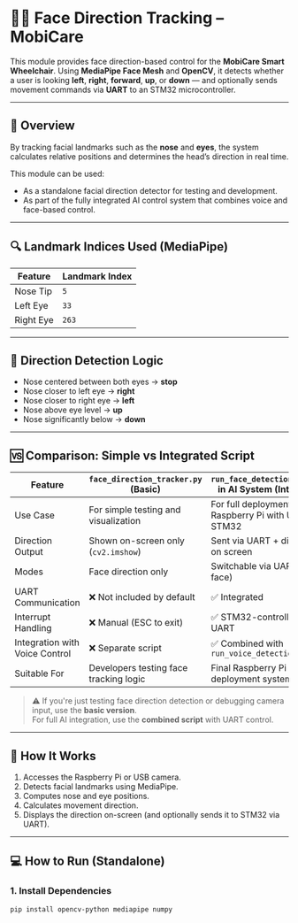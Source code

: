 # 🧍‍♂️ Face Direction Tracking – MobiCare

This module provides face direction-based control for the **MobiCare Smart Wheelchair**. Using **MediaPipe Face Mesh** and **OpenCV**, it detects whether a user is looking **left**, **right**, **forward**, **up**, or **down** — and optionally sends movement commands via **UART** to an STM32 microcontroller.

---

## 🧠 Overview

By tracking facial landmarks such as the **nose** and **eyes**, the system calculates relative positions and determines the head’s direction in real time.

This module can be used:
- As a standalone facial direction detector for testing and development.
- As part of the fully integrated AI control system that combines voice and face-based control.

---

## 🔍 Landmark Indices Used (MediaPipe)

| Feature     | Landmark Index |
|------------|----------------|
| Nose Tip    | `5`            |
| Left Eye    | `33`           |
| Right Eye   | `263`          |

---

## 🔄 Direction Detection Logic

- Nose centered between both eyes → **stop**
- Nose closer to left eye → **right**
- Nose closer to right eye → **left**
- Nose above eye level → **up**
- Nose significantly below → **down**

---

## 🆚 Comparison: Simple vs Integrated Script

| Feature | `face_direction_tracker.py` (Basic) | `run_face_detection_stream()` in AI System (Integrated) |
|--------|--------------------------------------|----------------------------------------------------------|
| Use Case | For simple testing and visualization | For full deployment on Raspberry Pi with UART & STM32 |
| Direction Output | Shown on-screen only (`cv2.imshow`) | Sent via UART + displayed on screen |
| Modes | Face direction only | Switchable via UART (voice / face) |
| UART Communication | ❌ Not included by default | ✅ Integrated |
| Interrupt Handling | ❌ Manual (ESC to exit) | ✅ STM32-controlled via UART |
| Integration with Voice Control | ❌ Separate script | ✅ Combined with `run_voice_detection()` |
| Suitable For | Developers testing face tracking logic | Final Raspberry Pi deployment system |

> ⚠️ If you're just testing face direction detection or debugging camera input, use the **basic version**.  
> For full AI integration, use the **combined script** with UART control.

---

## 📸 How It Works

1. Accesses the Raspberry Pi or USB camera.
2. Detects facial landmarks using MediaPipe.
3. Computes nose and eye positions.
4. Calculates movement direction.
5. Displays the direction on-screen (and optionally sends it to STM32 via UART).

---

## 💻 How to Run (Standalone)

### 1. Install Dependencies
```bash
pip install opencv-python mediapipe numpy


